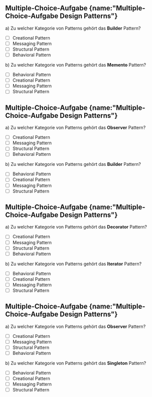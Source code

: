 ## Multiple-Choice-Aufgabe {name:"Multiple-Choice-Aufgabe Design Patterns"}
a) Zu welcher Kategorie von Patterns gehört das <b>Builder</b> Pattern?
- [ ] Creational Pattern
- [ ] Messaging Pattern
- [ ] Structural Pattern
- [ ] Behavioral Pattern

b) Zu welcher Kategorie von Patterns gehört das <b>Memento</b> Pattern?
- [ ] Behavioral Pattern
- [ ] Creational Pattern
- [ ] Messaging Pattern
- [ ] Structural Pattern

## Multiple-Choice-Aufgabe {name:"Multiple-Choice-Aufgabe Design Patterns"}
a) Zu welcher Kategorie von Patterns gehört das <b>Observer</b> Pattern?
- [ ] Creational Pattern
- [ ] Messaging Pattern
- [ ] Structural Pattern
- [ ] Behavioral Pattern

b) Zu welcher Kategorie von Patterns gehört das <b>Builder</b> Pattern?
- [ ] Behavioral Pattern
- [ ] Creational Pattern
- [ ] Messaging Pattern
- [ ] Structural Pattern

## Multiple-Choice-Aufgabe {name:"Multiple-Choice-Aufgabe Design Patterns"}
a) Zu welcher Kategorie von Patterns gehört das <b>Decorator</b> Pattern?
- [ ] Creational Pattern
- [ ] Messaging Pattern
- [ ] Structural Pattern
- [ ] Behavioral Pattern

b) Zu welcher Kategorie von Patterns gehört das <b>Iterator</b> Pattern?
- [ ] Behavioral Pattern
- [ ] Creational Pattern
- [ ] Messaging Pattern
- [ ] Structural Pattern

## Multiple-Choice-Aufgabe {name:"Multiple-Choice-Aufgabe Design Patterns"}
a) Zu welcher Kategorie von Patterns gehört das <b>Observer</b> Pattern?
- [ ] Creational Pattern
- [ ] Messaging Pattern
- [ ] Structural Pattern
- [ ] Behavioral Pattern

b) Zu welcher Kategorie von Patterns gehört das <b>Singleton</b> Pattern?
- [ ] Behavioral Pattern
- [ ] Creational Pattern
- [ ] Messaging Pattern
- [ ] Structural Pattern